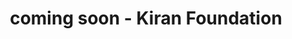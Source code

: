 ---
title: "coming soon - Kiran Foundation"
p: ' Our report is currently in progress and will be available soon. Stay
          tuned for updates! '
button: 'Notify Me'
h2: 'Coming Soon '
message: 'Thanks! We will notify you when its available.'   
email: ' Email:'    
page: ' Source Page'

---